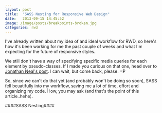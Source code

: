 ```yaml
---
layout: post
title:  "SASS Nesting for Responsive Web Design"
date:   2013-09-15 14:45:52
image: /image/posts/breakpoints-broken.jpg
categories: rwd
---
```

I've already written about my idea of and ideal workflow for RWD, so here's how it's been working for me the past couple of weeks and what I'm expecting for the future of responsive styles.

We still don't have a way of specifying specific media queries for each element by pseudo-classes. If I made you curious on that one, head over to [Jonathan Neal's post](http://www.jonathantneal.com/blog/thoughts-on-media-queries-for-elements/). I can wait, but come back, please. =P

So, since we can't do that yet (and probably won't be doing so soon), SASS fell beuatifully into my workflow, saving me a lot of time, effort and organizing my code. How, you may ask (and that's the point of this article..hehe).

####SASS Nesting####
